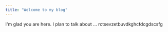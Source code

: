 ```yaml
---
title: "Welcome to my blog"
---
```


I'm glad you are here. I plan to talk about ...
rctsevzetbuvdkghcfdcgdscsfg
